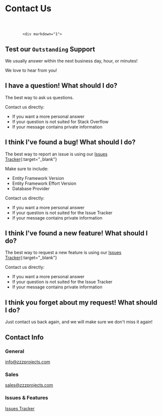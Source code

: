 # Contact Us

<div class="container" style="margin-top: 60px;">
	<div class="row">
		<div class="col-lg-8 order-2 order-lg-1 wow slideInLeft">
	
			<div markdown="1">
## Test our `Outstanding` Support
We usually answer within the next business day, hour, or minutes!

We love to hear from you!

## I have a question! What should I do?

The best way to ask us questions.

Contact us directly:

- If you want a more personal answer
- If your question is not suited for Stack Overflow
- If your message contains private information

## I think I've found a bug! What should I do?
The best way to report an issue is using our [Issues Tracker](https://github.com/zzzprojects/effort/issues){:target="_blank"}

Make sure to include:
- Entity Framework Version
- Entity Framework Effort Version
- Database Provider

Contact us directly:

- If you want a more personal answer
- If your question is not suited for the Issue Tracker
- If your message contains private information

## I think I've found a new feature! What should I do?
The best way to request a new feature is using our [Issues Tracker](https://github.com/zzzprojects/effort/issues){:target="_blank"}

Contact us directly:

- If you want a more personal answer
- If your question is not suited for the Issue Tracker
- If your message contains private information

## I think you forget about my request! What should I do?
Just contact us back again, and we will make sure we don't miss it again!
</div>
</div>
		<div class="col-lg-4 order-1 order-lg-2">
			<div class="card card-layout-z1 wow slideInRight">
				<div class="card-header">
					<h2>Contact Info</h2>
				</div>
				<div class="card-body">
					<h3>General</h3>
					<a href="mailto:info@zzzprojects.com">info@zzzprojects.com</a>
					<h3>Sales</h3>
					<a href="mailto:sales@zzzprojects.com">sales@zzzprojects.com</a>
					<h3>Issues & Features</h3>
					<a href="https://github.com/zzzprojects/effort/issues" target="_blank">Issues Tracker</a>
				</div>
			</div>
			<br /><br />
		</div>
	</div>
</div>

